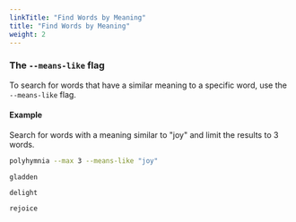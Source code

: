 ```yaml
---
linkTitle: "Find Words by Meaning"
title: "Find Words by Meaning"
weight: 2
---
```

### The `--means-like` flag

To search for words that have a similar meaning to a specific word, use the `--means-like` flag.

#### Example

Search for words with a meaning similar to "joy" and limit the results to 3 words.

```bash
polyhymnia --max 3 --means-like "joy"
```

```text
gladden

delight

rejoice
```

